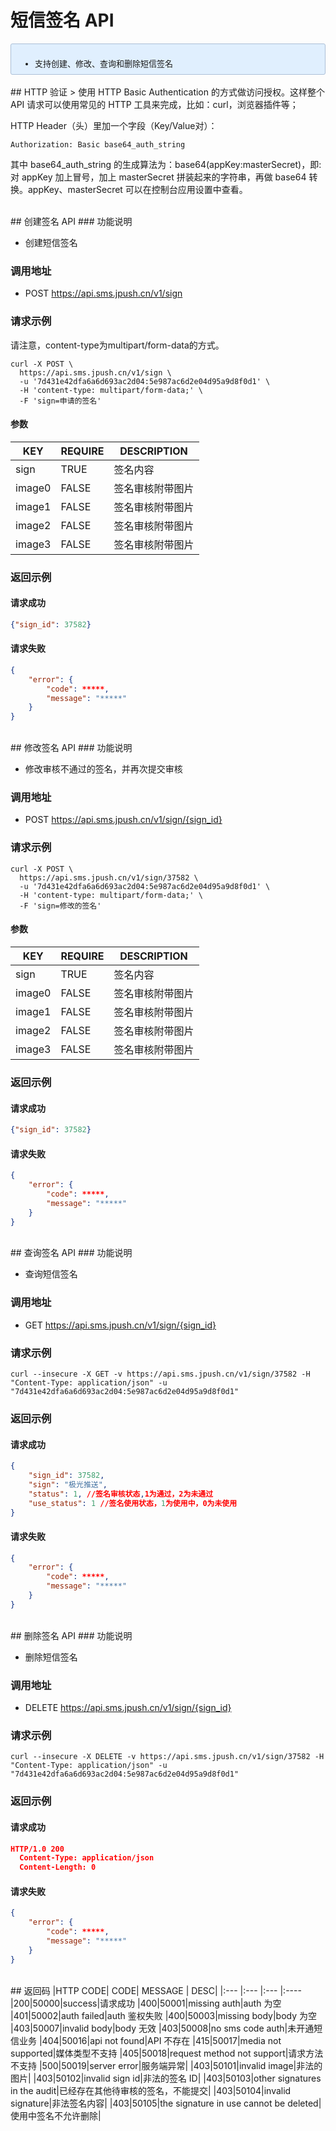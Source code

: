 # 短信签名 API
<div style="font-size:13px;background: #E0EFFE;border: 1px solid #ACBFD7;border-radius: 3px;padding: 8px 16px;">
<ul style="margin-bottom: 0;">
<li>支持创建、修改、查询和删除短信签名</li>
</ul>
</div>
</br>
## HTTP 验证
> 使用 HTTP Basic Authentication 的方式做访问授权。这样整个 API 请求可以使用常见的 HTTP 工具来完成，比如：curl，浏览器插件等；

HTTP Header（头）里加一个字段（Key/Value对）：

```
Authorization: Basic base64_auth_string
```

其中 base64_auth_string 的生成算法为：base64(appKey:masterSecret)，即:对 appKey 加上冒号，加上 masterSecret 拼装起来的字符串，再做 base64 转换。appKey、masterSecret 可以在控制台应用设置中查看。

</br>
## 创建签名 API
### 功能说明

- 创建短信签名

### 调用地址

- POST https://api.sms.jpush.cn/v1/sign

### 请求示例
请注意，content-type为multipart/form-data的方式。

```
curl -X POST \
  https://api.sms.jpush.cn/v1/sign \
  -u '7d431e42dfa6a6d693ac2d04:5e987ac6d2e04d95a9d8f0d1' \
  -H 'content-type: multipart/form-data;' \
  -F 'sign=申请的签名'

```

#### 参数

|KEY|REQUIRE|DESCRIPTION|
|----|----|----|
|sign|TRUE|签名内容|
|image0|FALSE|签名审核附带图片|
|image1|FALSE|签名审核附带图片|
|image2|FALSE|签名审核附带图片|
|image3|FALSE|签名审核附带图片|

### 返回示例

#### 请求成功

```json
{"sign_id": 37582}
```

#### 请求失败

```json
{
    "error": {
        "code": *****,
        "message": "*****"
    }
}
```


<br/>  
## 修改签名 API
### 功能说明

- 修改审核不通过的签名，并再次提交审核

### 调用地址

- POST https://api.sms.jpush.cn/v1/sign/{sign_id}

### 请求示例

```
curl -X POST \
  https://api.sms.jpush.cn/v1/sign/37582 \
  -u '7d431e42dfa6a6d693ac2d04:5e987ac6d2e04d95a9d8f0d1' \
  -H 'content-type: multipart/form-data;' \
  -F 'sign=修改的签名'

```

#### 参数

|KEY|REQUIRE|DESCRIPTION|
|----|----|----|
|sign|TRUE|签名内容|
|image0|FALSE|签名审核附带图片|
|image1|FALSE|签名审核附带图片|
|image2|FALSE|签名审核附带图片|
|image3|FALSE|签名审核附带图片|

### 返回示例

#### 请求成功

```json
{"sign_id": 37582}
```

#### 请求失败

```json
{
    "error": {
        "code": *****,
        "message": "*****"
    }
}
```  


<br/>  
## 查询签名 API
### 功能说明

- 查询短信签名

### 调用地址

- GET https://api.sms.jpush.cn/v1/sign/{sign_id}

### 请求示例

```
curl --insecure -X GET -v https://api.sms.jpush.cn/v1/sign/37582 -H "Content-Type: application/json" -u "7d431e42dfa6a6d693ac2d04:5e987ac6d2e04d95a9d8f0d1"
```

### 返回示例

#### 请求成功

```json
{
    "sign_id": 37582,
    "sign": "极光推送",
    "status": 1, //签名审核状态,1为通过，2为未通过
    "use_status": 1 //签名使用状态，1为使用中，0为未使用
}
```

#### 请求失败

```json
{
    "error": {
        "code": *****,
        "message": "*****"
    }
}
```

<br/>  
## 删除签名 API
### 功能说明

- 删除短信签名

### 调用地址

- DELETE https://api.sms.jpush.cn/v1/sign/{sign_id}

### 请求示例

```
curl --insecure -X DELETE -v https://api.sms.jpush.cn/v1/sign/37582 -H "Content-Type: application/json" -u "7d431e42dfa6a6d693ac2d04:5e987ac6d2e04d95a9d8f0d1"
```

### 返回示例

#### 请求成功

```json
HTTP/1.0 200
  Content-Type: application/json
  Content-Length: 0
```

#### 请求失败

```json
{
    "error": {
        "code": *****,
        "message": "*****"
    }
}
```

<br/>
## 返回码
|HTTP CODE| CODE| MESSAGE  | DESC|
|:--- |:--- |:--- |:----
|200|50000|success|请求成功
|400|50001|missing auth|auth 为空
|401|50002|auth failed|auth 鉴权失败
|400|50003|missing body|body 为空
|403|50007|invalid body|body 无效
|403|50008|no sms code auth|未开通短信业务
|404|50016|api not found|API 不存在
|415|50017|media not supported|媒体类型不支持
|405|50018|request method not support|请求方法不支持
|500|50019|server error|服务端异常|
|403|50101|invalid image|非法的图片|
|403|50102|invalid sign id|非法的签名 ID|
|403|50103|other signatures in the audit|已经存在其他待审核的签名，不能提交|
|403|50104|invalid signature|非法签名内容|
|403|50105|the signature in use cannot be deleted|使用中签名不允许删除|

